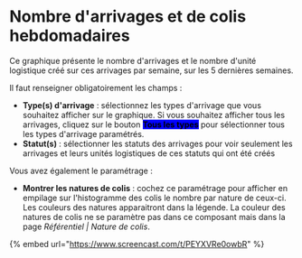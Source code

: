 # Nombre d'arrivages et de colis hebdomadaires

Ce graphique présente le nombre d'arrivages et le nombre d'unité logistique créé sur ces arrivages par semaine, sur les 5 dernières semaines.&#x20;

Il faut renseigner obligatoirement les champs :&#x20;

* **Type(s) d'arrivage** : sélectionnez les types d'arrivage que vous souhaitez afficher sur le graphique. Si vous souhaitez afficher tous les arrivages, cliquez sur le bouton <mark style="background-color:blue;">**Tous les types**</mark> pour sélectionner tous les types d'arrivage paramétrés.&#x20;
* **Statut(s)** : sélectionner les statuts des arrivages pour voir seulement les arrivages et leurs unités logistiques de ces statuts qui ont été créés

Vous avez également le paramétrage :&#x20;

* **Montrer les natures de colis** : cochez ce paramétrage pour afficher en empilage sur l'histogramme des colis le nombre par nature de ceux-ci. Les couleurs des natures apparaitront dans la légende. La couleur des natures de colis ne se paramètre pas dans ce composant mais dans la page _Référentiel | Nature de colis_.&#x20;

{% embed url="https://www.screencast.com/t/PEYXVRe0owbR" %}
